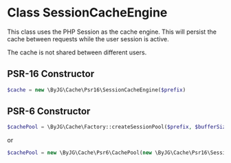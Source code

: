 # Class SessionCacheEngine

This class uses the PHP Session as the cache engine. 
This will persist the cache between requests while the user session is active.

The cache is not shared between different users.


## PSR-16 Constructor

```php
$cache = new \ByJG\Cache\Psr16\SessionCacheEngine($prefix)
```

## PSR-6 Constructor

```php
$cachePool = \ByJG\Cache\Factory::createSessionPool($prefix, $bufferSize = 10)
```

or

```php
$cachePool = new \ByJG\Cache\Psr6\CachePool(new \ByJG\Cache\Psr16\SessionCacheEngine($prefix));
```


